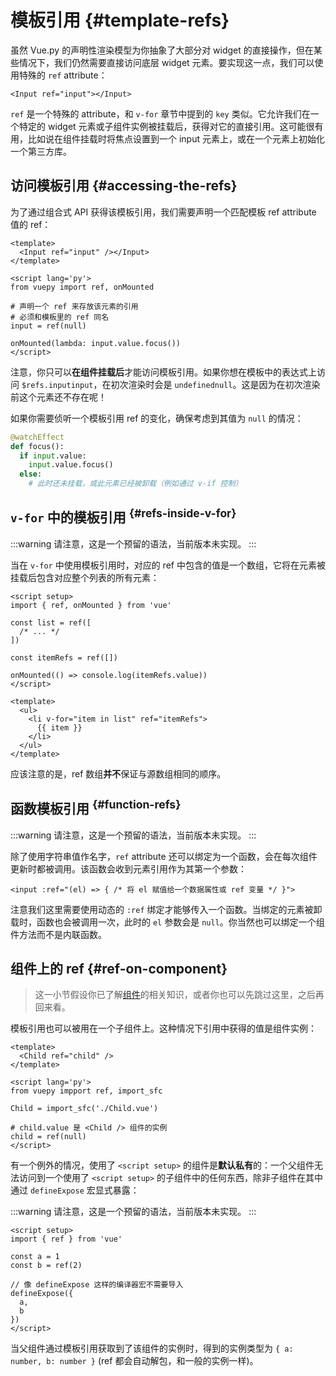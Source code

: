 # 模板引用 {#template-refs}

虽然 Vue.py 的声明性渲染模型为你抽象了大部分对 widget 的直接操作，但在某些情况下，我们仍然需要直接访问底层 widget 元素。要实现这一点，我们可以使用特殊的 `ref` attribute：

```vue-html
<Input ref="input"></Input>
```

`ref` 是一个特殊的 attribute，和 `v-for` 章节中提到的 `key` 类似。它允许我们在一个特定的 widget 元素或子组件实例被挂载后，获得对它的直接引用。这可能很有用，比如说在组件挂载时将焦点设置到一个 input 元素上，或在一个元素上初始化一个第三方库。

## 访问模板引用 {#accessing-the-refs}

<div class="composition-api">

为了通过组合式 API 获得该模板引用，我们需要声明一个匹配模板 ref attribute 值的 ref：

```vue
<template>
  <Input ref="input" /></Input>
</template>

<script lang='py'>
from vuepy import ref, onMounted

# 声明一个 ref 来存放该元素的引用
# 必须和模板里的 ref 同名
input = ref(null)

onMounted(lambda: input.value.focus())
</script>
```

</div>

注意，你只可以**在组件挂载后**才能访问模板引用。如果你想在模板中的表达式上访问 <span class="options-api">`$refs.input`</span><span class="composition-api">`input`</span>，在初次渲染时会是 <span class="options-api">`undefined`</span><span class="composition-api">`null`</span>。这是因为在初次渲染前这个元素还不存在呢！

<div class="composition-api">

如果你需要侦听一个模板引用 ref 的变化，确保考虑到其值为 `null` 的情况：

```py
@watchEffect
def focus():
  if input.value:
    input.value.focus()
  else:
    # 此时还未挂载，或此元素已经被卸载（例如通过 v-if 控制）
```

<!-- todo 暂不支持
也可参考：[为模板引用标注类型](/guide/typescript/composition-api#typing-template-refs) <sup class="vt-badge ts" />
-->

</div>

## `v-for` 中的模板引用 <sup class="vt-badge dev-only" data-text="Reserved" /> {#refs-inside-v-for}

:::warning
请注意，这是一个预留的语法，当前版本未实现。
:::

[//]: # (> 需要 v3.2.25 及以上版本)

<div class="composition-api">

当在 `v-for` 中使用模板引用时，对应的 ref 中包含的值是一个数组，它将在元素被挂载后包含对应整个列表的所有元素：

```vue
<script setup>
import { ref, onMounted } from 'vue'

const list = ref([
  /* ... */
])

const itemRefs = ref([])

onMounted(() => console.log(itemRefs.value))
</script>

<template>
  <ul>
    <li v-for="item in list" ref="itemRefs">
      {{ item }}
    </li>
  </ul>
</template>
```

<!-- todo 暂不支持
[在演练场中尝试一下](https://play.vuejs.org/#eNpFjs1qwzAQhF9l0CU2uDZtb8UOlJ576bXqwaQyCGRJyCsTEHr3rGwnOehnd2e+nSQ+vW/XqMSH6JdL0J6wKIr+LK2evQuEhKCmBs5+u2hJ/SNjCm7GiV0naaW9OLsQjOZrKNrq97XBW4P3v/o51qTmHzUtd8k+e0CrqsZwRpIWGI0KVN0N7TqaqNp59JUuEt2SutKXY5elmimZT9/t2Tk1F+z0ZiTFFdBHs738Mxrry+TCIEWhQ9sttRQl0tEsK6U4HEBKW3LkfDA6o3dst3H77rFM5BtTfm/P)
-->

</div>

应该注意的是，ref 数组**并不**保证与源数组相同的顺序。

## 函数模板引用  <sup class="vt-badge dev-only" data-text="Reserved" /> {#function-refs}
:::warning
请注意，这是一个预留的语法，当前版本未实现。
:::

除了使用字符串值作名字，`ref` attribute 还可以绑定为一个函数，会在每次组件更新时都被调用。该函数会收到元素引用作为其第一个参数：

```vue-html
<input :ref="(el) => { /* 将 el 赋值给一个数据属性或 ref 变量 */ }">
```

注意我们这里需要使用动态的 `:ref` 绑定才能够传入一个函数。当绑定的元素被卸载时，函数也会被调用一次，此时的 `el` 参数会是 `null`。你当然也可以绑定一个组件方法而不是内联函数。

## 组件上的 ref {#ref-on-component}

> 这一小节假设你已了解[组件](/guide/essentials/component-basics)的相关知识，或者你也可以先跳过这里，之后再回来看。

模板引用也可以被用在一个子组件上。这种情况下引用中获得的值是组件实例：

<div class="composition-api">

```vue
<template>
  <Child ref="child" />
</template>

<script lang='py'>
from vuepy impport ref, import_sfc

Child = import_sfc('./Child.vue')

# child.value 是 <Child /> 组件的实例
child = ref(null)
</script>
```

</div>

<div class="composition-api">

有一个例外的情况，使用了 `<script setup>` 的组件是**默认私有**的：一个父组件无法访问到一个使用了 `<script setup>` 的子组件中的任何东西，除非子组件在其中通过 `defineExpose` 宏显式暴露：

:::warning
请注意，这是一个预留的语法，当前版本未实现。
:::

```vue
<script setup>
import { ref } from 'vue'

const a = 1
const b = ref(2)

// 像 defineExpose 这样的编译器宏不需要导入
defineExpose({
  a,
  b
})
</script>
```

当父组件通过模板引用获取到了该组件的实例时，得到的实例类型为 `{ a: number, b: number }` (ref 都会自动解包，和一般的实例一样)。

<!-- todo 暂不支持
TypeScript 用户请参考：[为组件的模板引用标注类型](/guide/typescript/composition-api#typing-component-template-refs) <sup class="vt-badge ts" />
-->

</div>

